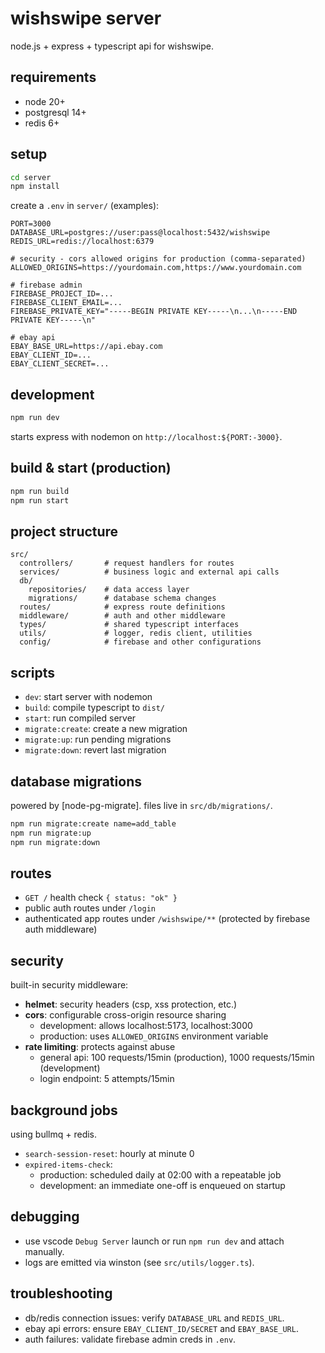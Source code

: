 # wishswipe server

node.js + express + typescript api for wishswipe.

## requirements

- node 20+
- postgresql 14+
- redis 6+

## setup

```sh
cd server
npm install
```

create a `.env` in `server/` (examples):

```
PORT=3000
DATABASE_URL=postgres://user:pass@localhost:5432/wishswipe
REDIS_URL=redis://localhost:6379

# security - cors allowed origins for production (comma-separated)
ALLOWED_ORIGINS=https://yourdomain.com,https://www.yourdomain.com

# firebase admin
FIREBASE_PROJECT_ID=...
FIREBASE_CLIENT_EMAIL=...
FIREBASE_PRIVATE_KEY="-----BEGIN PRIVATE KEY-----\n...\n-----END PRIVATE KEY-----\n"

# ebay api
EBAY_BASE_URL=https://api.ebay.com
EBAY_CLIENT_ID=...
EBAY_CLIENT_SECRET=...
```

## development

```sh
npm run dev
```

starts express with nodemon on `http://localhost:${PORT:-3000}`.

## build & start (production)

```sh
npm run build
npm run start
```

## project structure

```
src/
  controllers/       # request handlers for routes
  services/          # business logic and external api calls
  db/
    repositories/    # data access layer
    migrations/      # database schema changes
  routes/            # express route definitions
  middleware/        # auth and other middleware
  types/             # shared typescript interfaces
  utils/             # logger, redis client, utilities
  config/            # firebase and other configurations
```

## scripts

- `dev`: start server with nodemon
- `build`: compile typescript to `dist/`
- `start`: run compiled server
- `migrate:create`: create a new migration
- `migrate:up`: run pending migrations
- `migrate:down`: revert last migration

## database migrations

powered by [node-pg-migrate]. files live in `src/db/migrations/`.

```sh
npm run migrate:create name=add_table
npm run migrate:up
npm run migrate:down
```

## routes

- `GET /` health check `{ status: "ok" }`
- public auth routes under `/login`
- authenticated app routes under `/wishswipe/**` (protected by firebase auth middleware)

## security

built-in security middleware:

- **helmet**: security headers (csp, xss protection, etc.)
- **cors**: configurable cross-origin resource sharing
  - development: allows localhost:5173, localhost:3000
  - production: uses `ALLOWED_ORIGINS` environment variable
- **rate limiting**: protects against abuse
  - general api: 100 requests/15min (production), 1000 requests/15min (development)
  - login endpoint: 5 attempts/15min

## background jobs

using bullmq + redis.

- `search-session-reset`: hourly at minute 0
- `expired-items-check`:
  - production: scheduled daily at 02:00 with a repeatable job
  - development: an immediate one-off is enqueued on startup

## debugging

- use vscode `Debug Server` launch or run `npm run dev` and attach manually.
- logs are emitted via winston (see `src/utils/logger.ts`).

## troubleshooting

- db/redis connection issues: verify `DATABASE_URL` and `REDIS_URL`.
- ebay api errors: ensure `EBAY_CLIENT_ID/SECRET` and `EBAY_BASE_URL`.
- auth failures: validate firebase admin creds in `.env`.
